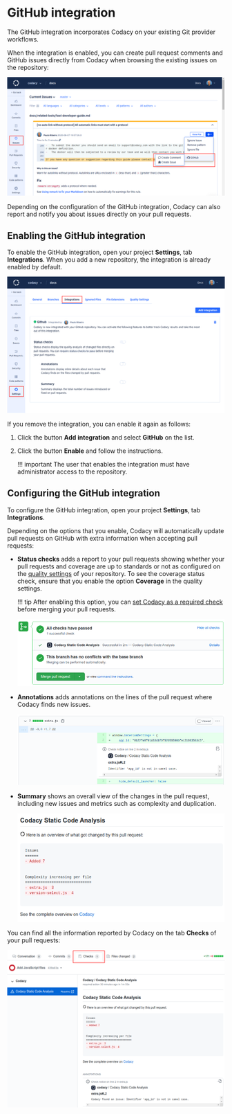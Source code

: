 # GitHub integration

The GitHub integration incorporates Codacy on your existing Git provider workflows.

When the integration is enabled, you can create pull request comments and GitHub issues directly from Codacy when browsing the existing issues on the repository:

![GitHub integration for issues](images/github-integration-issues.png)

Depending on the configuration of the GitHub integration, Codacy can also report and notify you about issues directly on your pull requests.

## Enabling the GitHub integration

To enable the GitHub integration, open your project **Settings**, tab **Integrations**. When you add a new repository, the integration is already enabled by default.

![GitHub integration](images/github-integration.png)

If you remove the integration, you can enable it again as follows:

1.  Click the button **Add integration** and select **GitHub** on the list.
1.  Click the button **Enable** and follow the instructions.

    !!! important
        The user that enables the integration must have administrator access to the repository.

## Configuring the GitHub integration

To configure the GitHub integration, open your project **Settings**, tab **Integrations**.

Depending on the options that you enable, Codacy will automatically update pull requests on GitHub with extra information when accepting pull requests:

-   **Status checks** adds a report to your pull requests showing whether your pull requests and coverage are up to standards or not as configured on the [quality settings](../../repositories/quality-settings.md) of your repository. To see the coverage status check, ensure that you enable the option **Coverage** in the quality settings.

    !!! tip
        After enabling this option, you can [set Codacy as a required check](../../faq/repositories/how-do-i-set-codacy-as-a-required-check-to-merge-prs.md#github) before merging your pull requests.

    ![Pull request status check on GitHub](images/github-integration-pr-status.png)

-   **Annotations** adds annotations on the lines of the pull request where Codacy finds new issues.

    ![Pull request annotation on GitHub](images/github-integration-pr-annotation.png)


-   **Summary** shows an overall view of the changes in the pull request, including new issues and metrics such as complexity and duplication.

    ![Pull request summary on GitHub](images/github-integration-pr-summary.png)

You can find all the information reported by Codacy on the tab **Checks** of your pull requests:

![Codacy Check](images/github-integration-tab-checks.png)
